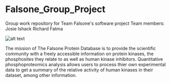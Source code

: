 # Falsone_Group_Project
Group work repository for Team Falsone's software project
Team members:
Josie
Ishack
Richard
Fatma

![alt text](https://i.ibb.co/ZMGs3gh/logo-white-background.jpg)

The mission of The Falsone Protein Database is to provide the scientific community with a freely accessible information on protein kinases, the phosphosites they relate to as well as human kinase inhibitors. Quantitative phosphoproteomics analysis allows users to process thier own experimental data to get a summary of the relative activity of human kinases in their dataset, among other information.
